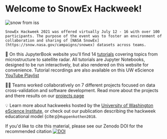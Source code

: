 # Welcome to SnowEx Hackweek!

![snow from iss](img/snow_from_iss.jpg)

```{note}
SnowEx Hackweek 2021 was offered virtually July 12 - 16 with over 100 participants. The purpose of the event was to foster an environment of collaboration and sharing of [NASA SnowEx](https://snow.nasa.gov/campaigns/snowex) datasets across teams. 
```

📖 On this JupyterBook website you'll find 14 [tutorials](tutorials/index) covering topics from microstructure to satellite radar. All tutorials are Jupyter Notebooks, designed to be run interactively, but also rendered on this website for convenience. Tutorial recordings are also available on this UW eScience [YouTube Playlist](https://www.youtube.com/playlist?list=PLA6PlfxWZPLSTUaS0uR8FMcNC2wqztwjJ)

👩‍💻 Teams worked collaboratively on 7 different projects focused on data cross-validation and software development. Read more about the projects and there results on our [projects page](projects/list_of_projects)

💡 Learn more about hackweeks hosted by the [University of Washington eScience Institute](https://uwhackweek.github.io/hackweeks-as-a-service/intro.html), or check out our publication describing the hackweek educational model {cite:p}`Huppenkothen2018`.

If you'd like to cite this material, please see our Zenodo DOI for the recommended citation [![DOI](https://zenodo.org/badge/DOI/10.5281/zenodo.5590433.svg)](https://doi.org/10.5281/zenodo.5590433)
